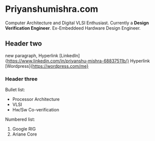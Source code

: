 # Priyanshumishra.com
Computer Architecture and Digital VLSI Enthusiast.
Currently a **Design Verification Engineer**.
Ex-Embeddeed Hardware Design Engineer.

## Header two

new paragraph,
Hyperlink [LinkedIn]{https://www.linkedin.com/in/priyanshu-mishra-68837511b/}
Hyperlink [Wordpress]{https://wordpress.com/me}

### Header three

Bullet list:

- Processor Architecture
- VLSI
- Hw/Sw Co-verification

Numbered list:

1. Google RIG
2. Ariane Core
